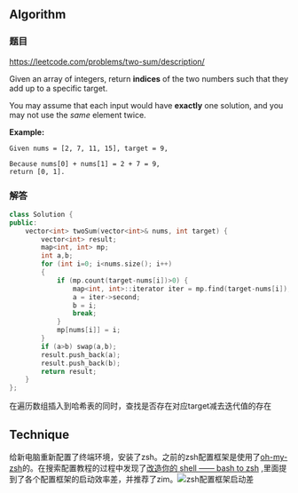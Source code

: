 ## Algorithm
### 题目

https://leetcode.com/problems/two-sum/description/



Given an array of integers, return **indices** of the two numbers such that they add up to a specific target.

You may assume that each input would have **exactly** one solution, and you may not use the *same* element twice.

**Example:**

```
Given nums = [2, 7, 11, 15], target = 9,

Because nums[0] + nums[1] = 2 + 7 = 9,
return [0, 1].
```

 



### 解答

```c++
class Solution {
public:
    vector<int> twoSum(vector<int>& nums, int target) {
        vector<int> result;
        map<int, int> mp;
        int a,b;
        for (int i=0; i<nums.size(); i++)
        {
            if (mp.count(target-nums[i])>0) {
                map<int, int>::iterator iter = mp.find(target-nums[i]);
                a = iter->second;
                b = i;
                break;
            }
            mp[nums[i]] = i;
        }
        if (a>b) swap(a,b);
        result.push_back(a);
        result.push_back(b);
        return result;
    }
};
```

在遍历数组插入到哈希表的同时，查找是否存在对应target减去迭代值的存在


## Technique

给新电脑重新配置了终端环境，安装了zsh。之前的zsh配置框架是使用了[oh-my-zsh](https://link.jianshu.com/?t=https://github.com/robbyrussell/oh-my-zsh)的。在搜索配置教程的过程中发现了[改造你的 shell —— bash to zsh](https://www.jianshu.com/p/b69b9cbb0ad3) ,里面提到了各个配置框架的启动效率差，并推荐了zim。![zsh配置框架启动差](https://upload-images.jianshu.io/upload_images/3635142-a5ac191e0842523e.png?imageMogr2/auto-orient/)

